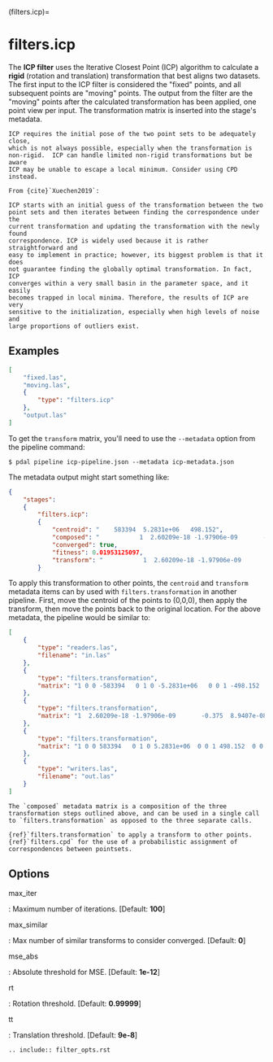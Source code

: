 (filters.icp)=

# filters.icp

The **ICP filter** uses the Iterative Closest Point (ICP) algorithm to
calculate a **rigid** (rotation and translation) transformation that best
aligns two datasets.  The first input to the ICP filter is considered the
"fixed" points, and all subsequent points are "moving" points.  The output from
the filter are the "moving" points after the calculated transformation has been
applied, one point view per input.  The transformation matrix is inserted into
the stage's metadata.

```{note}
ICP requires the initial pose of the two point sets to be adequately close,
which is not always possible, especially when the transformation is
non-rigid.  ICP can handle limited non-rigid transformations but be aware
ICP may be unable to escape a local minimum. Consider using CPD instead.

From {cite}`Xuechen2019`:

ICP starts with an initial guess of the transformation between the two
point sets and then iterates between finding the correspondence under the
current transformation and updating the transformation with the newly found
correspondence. ICP is widely used because it is rather straightforward and
easy to implement in practice; however, its biggest problem is that it does
not guarantee finding the globally optimal transformation. In fact, ICP
converges within a very small basin in the parameter space, and it easily
becomes trapped in local minima. Therefore, the results of ICP are very
sensitive to the initialization, especially when high levels of noise and
large proportions of outliers exist.
```

## Examples

```json
[
    "fixed.las",
    "moving.las",
    {
        "type": "filters.icp"
    },
    "output.las"
]
```

To get the `transform` matrix, you'll need to use the `--metadata` option
from the pipeline command:

```
$ pdal pipeline icp-pipeline.json --metadata icp-metadata.json
```

The metadata output might start something like:

```json
{
    "stages":
    {
        "filters.icp":
        {
            "centroid": "    583394  5.2831e+06   498.152",
            "composed": "           1  2.60209e-18 -1.97906e-09       -0.374999  8.9407e-08            1  5.58794e-09      -0.614662 6.98492e-10 -5.58794e-09            1   0.033234           0            0            0            1",
            "converged": true,
            "fitness": 0.01953125097,
            "transform": "           1  2.60209e-18 -1.97906e-09       -0.375  8.9407e-08            1  5.58794e-09      -0.5625 6.98492e-10 -5.58794e-09            1   0.00411987           0            0            0            1"
        }
```

To apply this transformation to other points, the `centroid` and `transform`
metadata items can by used with `filters.transformation` in another pipeline.  First,
move the centroid of the points to (0,0,0), then apply the transform, then move
the points back to the original location.  For the above metadata, the pipeline
would be similar to:

```json
[
    {
        "type": "readers.las",
        "filename": "in.las"
    },
    {
        "type": "filters.transformation",
        "matrix": "1 0 0 -583394   0 1 0 -5.2831e+06   0 0 1 -498.152   0 0 0 1"
    },
    {
        "type": "filters.transformation",
        "matrix": "1  2.60209e-18 -1.97906e-09       -0.375  8.9407e-08            1  5.58794e-09      -0.5625 6.98492e-10 -5.58794e-09            1   0.00411987           0            0            0            1"
    },
    {
        "type": "filters.transformation",
        "matrix": "1 0 0 583394   0 1 0 5.2831e+06  0 0 1 498.152  0 0 0 1"
    },
    {
        "type": "writers.las",
        "filename": "out.las"
    }
]
```

```{note}
The `composed` metadata matrix is a composition of the three transformation steps outlined above, and can be used in a single call to `filters.transformation` as opposed to the three separate calls.
```

```{seealso}
{ref}`filters.transformation` to apply a transform to other points.
{ref}`filters.cpd` for the use of a probabilistic assignment of correspondences between pointsets.
```

## Options

max_iter

: Maximum number of iterations. \[Default: **100**\]

max_similar

: Max number of similar transforms to consider converged. \[Default: **0**\]

mse_abs

: Absolute threshold for MSE. \[Default: **1e-12**\]

rt

: Rotation threshold. \[Default: **0.99999**\]

tt

: Translation threshold. \[Default: **9e-8**\]

```{eval-rst}
.. include:: filter_opts.rst
```
